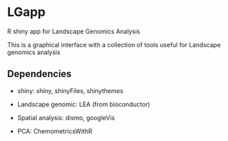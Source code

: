 # LGapp
R shiny app for Landscape Genomics Analysis

This is a graphical interface with a collection of tools useful for Landscape genomics analysis

## Dependencies

*	shiny: shiny, shinyFiles, shinythemes

*	Landscape genomic: LEA (from bioconductor)

*	Spatial analysis: dismo, googleVis

*	PCA: ChemometricsWithR
